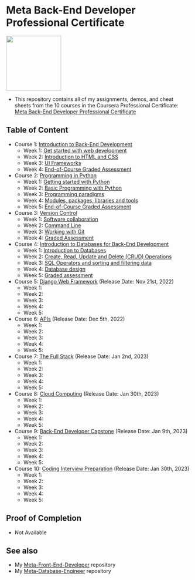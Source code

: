# Meta Back-End Developer Professional Certificate

<img src="./meta-logo.png" width=150>

- This repository contains all of my assignments, demos, and cheat sheets from the 10 courses in the Coursera Professional Certificate: [Meta Back-End Developer Professional Certificate](https://www.coursera.org/professional-certificates/meta-back-end-developer)

## Table of Content

- Course 1: [Introduction to Back-End Development](https://www.coursera.org/learn/introduction-to-back-end-development?specialization=meta-back-end-developer)
  * Week 1: [Get started with web development](https://github.com/ginny100/Meta-Back-End-Developer/tree/master/Course%201%20-%20Introduction%20to%20Back-End%20Development/Week%201%20-%20Get%20started%20with%20web%20development)
  * Week 2: [Introduction to HTML and CSS](https://github.com/ginny100/Meta-Back-End-Developer/tree/master/Course%201%20-%20Introduction%20to%20Back-End%20Development/Week%202%20-%20Introduction%20to%20HTML%20and%20CSS)
  * Week 3: [UI Frameworks](https://github.com/ginny100/Meta-Back-End-Developer/tree/master/Course%201%20-%20Introduction%20to%20Back-End%20Development/Week%203%20-%20UI%20Frameworks)
  * Week 4: [End-of-Course Graded Assessment](https://github.com/ginny100/Meta-Back-End-Developer/tree/master/Course%201%20-%20Introduction%20to%20Back-End%20Development/Week%204%20-%20End-of-Course%20Graded%20Assessment)
- Course 2: [Programming in Python](https://www.coursera.org/learn/programming-in-python?specialization=meta-back-end-developer)
  * Week 1: [Getting started with Python](https://github.com/ginny100/Meta-Back-End-Developer/tree/master/Course%202%20-%20Programming%20in%20Python/Week%201%20-%20Getting%20started%20with%20Python)
  * Week 2: [Basic Programming with Python](https://github.com/ginny100/Meta-Back-End-Developer/tree/master/Course%202%20-%20Programming%20in%20Python/Week%202%20-%20Basic%20Programming%20with%20Python)
  * Week 3: [Programming paradigms](https://github.com/ginny100/Meta-Back-End-Developer/tree/master/Course%202%20-%20Programming%20in%20Python/Week%203%20-%20Programming%20paradigms)
  * Week 4: [Modules, packages, libraries and tools](https://github.com/ginny100/Meta-Back-End-Developer/tree/master/Course%202%20-%20Programming%20in%20Python/Week%204%20-%20Modules%2C%20packages%2C%20libraries%20and%20tools)
  * Week 5: [End-of-Course Graded Assessment](https://github.com/ginny100/Meta-Back-End-Developer/tree/master/Course%202%20-%20Programming%20in%20Python/Week%205%20-%20End-of-Course%20Graded%20Assessment)
- Course 3: [Version Control](https://www.coursera.org/learn/introduction-to-version-control?specialization=meta-front-end-developer)
  * Week 1: [Software collaboration](https://github.com/ginny100/Meta-Back-End-Developer/tree/master/Course%203%20-%20Version%20Control/Week%201%20-%20Software%20collaboration)
  * Week 2: [Command Line](https://github.com/ginny100/Meta-Back-End-Developer/tree/master/Course%203%20-%20Version%20Control/Week%202%20-%20Command%20Line)
  * Week 3: [Working with Git](https://github.com/ginny100/Meta-Back-End-Developer/tree/master/Course%203%20-%20Version%20Control/Week%203%20-%20Working%20with%20Git)
  * Week 4: [Graded Assessment](https://github.com/ginny100/Meta-Back-End-Developer/tree/master/Course%203%20-%20Version%20Control/Week%204%20-%20Graded%20Assessment)
- Course 4: [Introduction to Databases for Back-End Development](https://www.coursera.org/learn/intro-to-databases-back-end-development?specialization=meta-back-end-developer)
  * Week 1: [Introduction to Databases](https://github.com/ginny100/Meta-Back-End-Developer/tree/master/Course%204%20-%20Introduction%20to%20Databases%20for%20Back-End%20Development/Week%201%20-%20Introduction%20to%20Databases)
  * Week 2: [Create, Read, Update and Delete (CRUD) Operations](https://github.com/ginny100/Meta-Back-End-Developer/tree/master/Course%204%20-%20Introduction%20to%20Databases%20for%20Back-End%20Development/Week%202%20-%20Create%2C%20Read%2C%20Update%20and%20Delete%20(CRUD)%20Operations)
  * Week 3: [SQL Operators and sorting and filtering data](https://github.com/ginny100/Meta-Back-End-Developer/tree/master/Course%204%20-%20Introduction%20to%20Databases%20for%20Back-End%20Development/Week%203%20-%20SQL%20Operators%20and%20sorting%20and%20filtering%20data)
  * Week 4: [Database design](https://github.com/ginny100/Meta-Back-End-Developer/tree/master/Course%204%20-%20Introduction%20to%20Databases%20for%20Back-End%20Development/Week%204%20-%20Database%20design)
  * Week 5: [Graded assessment](https://github.com/ginny100/Meta-Back-End-Developer/tree/master/Course%204%20-%20Introduction%20to%20Databases%20for%20Back-End%20Development/Week%205%20-%20Graded%20assessment)
- Course 5: [Django Web Framework](https://www.coursera.org/learn/django-web-framework?specialization=meta-back-end-developer) (Release Date: Nov 21st, 2022)
  * Week 1: 
  * Week 2: 
  * Week 3: 
  * Week 4: 
  * Week 5: 
- Course 6: [APIs](https://www.coursera.org/learn/apis?specialization=meta-back-end-developer) (Release Date: Dec 5th, 2022)
  * Week 1: 
  * Week 2: 
  * Week 3: 
  * Week 4: 
  * Week 5: 
- Course 7: [The Full Stack](https://www.coursera.org/learn/the-full-stack?specialization=meta-back-end-developer) (Release Date: Jan 2nd, 2023)
  * Week 1: 
  * Week 2: 
  * Week 3: 
  * Week 4: 
  * Week 5: 
- Course 8: [Cloud Computing](https://www.coursera.org/learn/meta-cloud-computing?specialization=meta-back-end-developer) (Release Date: Jan 30th, 2023)
  * Week 1: 
  * Week 2: 
  * Week 3: 
  * Week 4: 
  * Week 5: 
- Course 9: [Back-End Developer Capstone](https://www.coursera.org/learn/back-end-developer-capstone?specialization=meta-back-end-developer#syllabus) (Release Date: Jan 9th, 2023)
  * Week 1: 
  * Week 2: 
  * Week 3: 
  * Week 4: 
  * Week 5:
- Course 10: [Coding Interview Preparation](https://www.coursera.org/learn/coding-interview-preparation?specialization=meta-back-end-developer) (Release Date: Jan 30th, 2023)
  * Week 1: 
  * Week 2: 
  * Week 3: 
  * Week 4: 
  * Week 5:

## Proof of Completion

- Not Available

## See also

- My [Meta-Front-End-Developer](https://github.com/ginny100/Meta-Front-End-Developer) repository
- My [Meta-Database-Engineer](https://github.com/ginny100/Meta-Database-Engineer) repository
